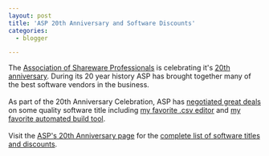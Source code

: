 ```yaml
---
layout: post
title: 'ASP 20th Anniversary and Software Discounts'
categories:
  - blogger

---
```


The <a href="http://www.asp-shareware.org">Association of Shareware Professionals</a> is celebrating it's <a href="http://anniversary.asp-shareware.org">20th anniversary</a>.  During its 20 year history ASP has brought together many of the best software vendors in the business.  <br /><br />As part of the 20th Anniversary Celebration, ASP has <a href="http://anniversary.asp-shareware.org">negotiated great deals</a> on some quality software title including <a href="http://www.whitepeaksoftware.com/csveditor.aspx">my favorite .csv editor</a> and <a href="http://www.finalbuilder.com/">my favorite automated build tool</a>.<br /><br />Visit the <a href="http://anniversary.asp-shareware.org">ASP's 20th Anniversary page</a> for the <a href="http://anniversary.asp-shareware.org">complete list of software titles and discounts</a>.
